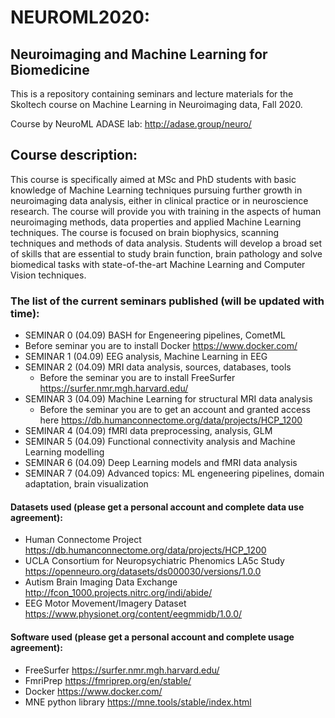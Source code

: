 # NEUROML2020:
## Neuroimaging and Machine Learning for Biomedicine
This is a repository containing seminars and lecture materials for the Skoltech course on Machine Learning in Neuroimaging data, Fall 2020.

Course by NeuroML ADASE lab: http://adase.group/neuro/

## Course description:
This course is specifically aimed at MSc and PhD students with basic knowledge of Machine Learning techniques pursuing further growth in neuroimaging data analysis, either in clinical practice or in neuroscience research. The course will provide you with training in the aspects of human neuroimaging methods, data properties and applied Machine Learning techniques. The course is focused on brain biophysics, scanning techniques and methods of data analysis. Students will develop a broad set of skills that are essential to study brain function, brain pathology and solve biomedical tasks with state-of-the-art Machine Learning and Computer Vision techniques.​


### The list of the current seminars published (will be updated with time):
* SEMINAR 0 (04.09) BASH for Engeneering pipelines, CometML
 * Before seminar you are to install Docker https://www.docker.com/
* SEMINAR 1 (04.09) EEG analysis, Machine Learning in EEG
* SEMINAR 2 (04.09) MRI data analysis, sources, databases, tools
  * Before the seminar you are to install FreeSurfer https://surfer.nmr.mgh.harvard.edu/
* SEMINAR 3 (04.09) Machine Learning for structural MRI data analysis
  * Before the seminar you are to get an account and granted access here https://db.humanconnectome.org/data/projects/HCP_1200
* SEMINAR 4 (04.09) fMRI data preprocessing, analysis, GLM
* SEMINAR 5 (04.09) Functional connectivity analysis and Machine Learning modelling
* SEMINAR 6 (04.09) Deep Learning models and fMRI data analysis
* SEMINAR 7 (04.09) Advanced topics: ML engeneering pipelines, domain adaptation, brain visualization

#### Datasets used (please get a personal account and complete data use agreement):
* Human Connectome Project https://db.humanconnectome.org/data/projects/HCP_1200
* UCLA Consortium for Neuropsychiatric Phenomics LA5c Study https://openneuro.org/datasets/ds000030/versions/1.0.0
* Autism Brain Imaging Data Exchange http://fcon_1000.projects.nitrc.org/indi/abide/
* EEG Motor Movement/Imagery Dataset https://www.physionet.org/content/eegmmidb/1.0.0/

#### Software used (please get a personal account and complete usage agreement):
* FreeSurfer https://surfer.nmr.mgh.harvard.edu/
* FmriPrep https://fmriprep.org/en/stable/
* Docker https://www.docker.com/
* MNE python library https://mne.tools/stable/index.html
